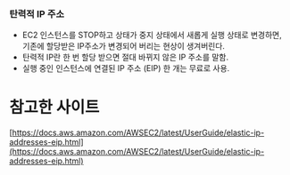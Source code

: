 ### 탄력적 IP 주소

- EC2 인스턴스를 STOP하고 상태가 중지 상태에서 새롭게 실행 상태로 변경하면, 기존에 할당받은 IP주소가 변경되어 버리는 현상이 생겨버린다.
- 탄력적 IP란 한 번 할당 받으면 절대 바뀌지 않은 IP 주소를 말함.
- 실행 중인 인스턴스에 연결된 IP 주소 (EIP) 한 개는 무료로 사용.

# 참고한 사이트

[https://docs.aws.amazon.com/AWSEC2/latest/UserGuide/elastic-ip-addresses-eip.html](https://docs.aws.amazon.com/AWSEC2/latest/UserGuide/elastic-ip-addresses-eip.html)
